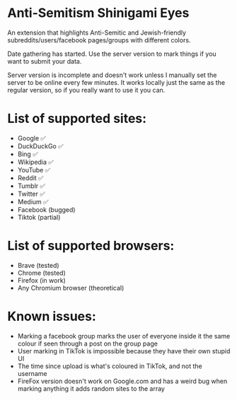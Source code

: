 # Anti-Semitism Shinigami Eyes
 
An extension that highlights Anti-Semitic and Jewish-friendly subreddits/users/facebook pages/groups with different colors.

Date gathering has started. Use the server version to mark things if you want to submit your data.

Server version is incomplete and doesn't work unless I manually set the server to be online every few minutes. It works locally just the same as the regular version, so if you really want to use it you can.

# List of supported sites:
* Google ✅
* DuckDuckGo ✅
* Bing ✅
* Wikipedia ✅
* YouTube ✅
* Reddit ✅
* Tumblr ✅
* Twitter ✅
* Medium ✅
* Facebook (bugged)
* Tiktok (partial)

# List of supported browsers:
* Brave (tested)
* Chrome (tested)
* Firefox (in work)
* Any Chromium browser (theoretical)

# Known issues:
* Marking a facebook group marks the user of everyone inside it the same colour if seen through a post on the group page
* User marking in TikTok is impossible because they have their own stupid UI
* The time since upload is what's coloured in TikTok, and not the username
* FireFox version doesn't work on Google.com and has a weird bug when marking anything it adds random sites to the array
